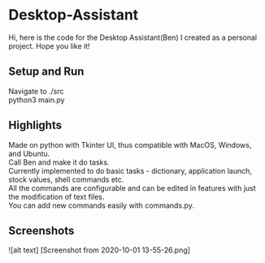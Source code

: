# Desktop-Assistant
Hi, here is the code for the Desktop Assistant(Ben) I created as a personal project. Hope you like it!

## Setup and Run  
Navigate to ./src  
python3 main.py  

## Highlights  
Made on python with Tkinter UI, thus compatible with MacOS, Windows, and Ubuntu.  
Call Ben and make it do tasks.  
Currently implemented to do basic tasks - dictionary, application launch, stock values, shell commands etc.  
All the commands are configurable and can be edited in features with just the modification of text files.  
You can add new commands easily with commands.py.

## Screenshots  
![alt text] [Screenshot from 2020-10-01 13-55-26.png]
